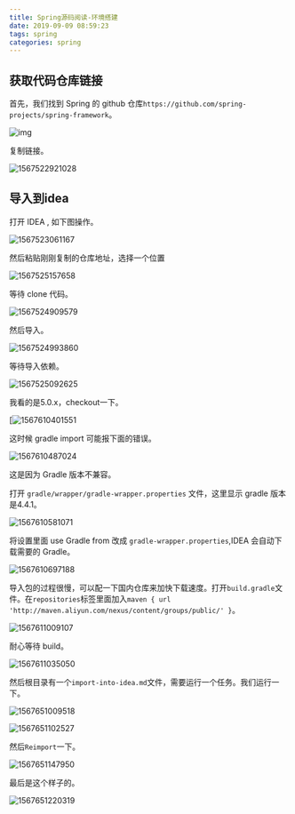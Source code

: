 ```yaml
---
title: Spring源码阅读-环境搭建
date: 2019-09-09 08:59:23
tags: spring
categories: spring
---
```




## 获取代码仓库链接

首先，我们找到 Spring 的 github 仓库`https://github.com/spring-projects/spring-framework`。

![img](springSourceNote-environment/1.1.jpg)

复制链接。

![1567522921028](springSourceNote-environment/1567522921028.png)

## 导入到idea

打开 IDEA , 如下图操作。

![1567523061167](springSourceNote-environment/1567610069060.png)

然后粘贴刚刚复制的仓库地址，选择一个位置

![1567525157658](springSourceNote-environment/1567525157658.png)

等待 clone 代码。

![1567524909579](springSourceNote-environment/1567524909579.png)

然后导入。

![1567524993860](springSourceNote-environment/1567524993860.png)

等待导入依赖。

![1567525092625](springSourceNote-environment/1567525092625.png)

我看的是5.0.x，checkout一下。

[![1567610401551](springSourceNote-environment/1567610401551.png)

这时候 gradle import 可能报下面的错误。

![1567610487024](springSourceNote-environment/1567610487024.png)

这是因为 Gradle 版本不兼容。

打开 `gradle/wrapper/gradle-wrapper.properties` 文件，这里显示 gradle 版本是4.4.1。

![1567610581071](springSourceNote-environment/1567610581071.png)

将设置里面 use Gradle from 改成 `gradle-wrapper.properties`,IDEA 会自动下载需要的 Gradle。

![1567610697188](springSourceNote-environment/1567610697188.png)

导入包的过程很慢，可以配一下国内仓库来加快下载速度。打开`build.gradle`文件。在`repositories`标签里面加入`maven { url 'http://maven.aliyun.com/nexus/content/groups/public/' }`。

![1567611009107](springSourceNote-environment/1567611009107.png)

耐心等待 build。

![1567611035050](springSourceNote-environment/1567611035050.png)

然后根目录有一个`import-into-idea.md`文件，需要运行一个任务。我们运行一下。

![1567651009518](springSourceNote-environment/1567651009518.png)

![1567651102527](springSourceNote-environment/1567651102527.png)

然后`Reimport`一下。

![1567651147950](springSourceNote-environment/1567651147950.png)

最后是这个样子的。

![1567651220319](springSourceNote-environment/1567651220319-1567991114930.png)